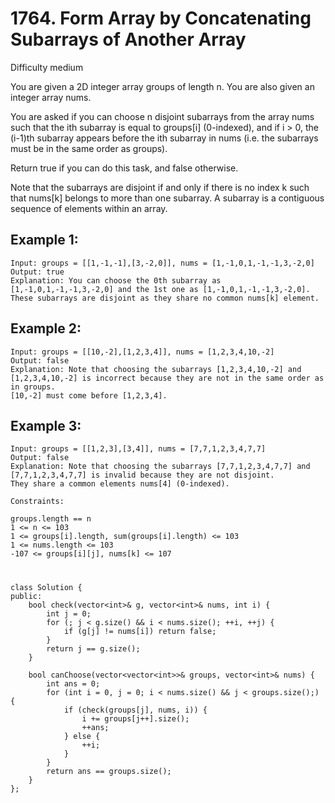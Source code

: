 # 1764. Form Array by Concatenating Subarrays of Another Array
Difficulty medium

You are given a 2D integer array groups of length n. You are also given an integer array nums.

You are asked if you can choose n disjoint subarrays from the array nums such that the ith subarray is equal to groups[i] (0-indexed), and if i > 0, the (i-1)th subarray appears before the ith subarray in nums (i.e. the subarrays must be in the same order as groups).

Return true if you can do this task, and false otherwise.

Note that the subarrays are disjoint if and only if there is no index k such that nums[k] belongs to more than one subarray. A subarray is a contiguous sequence of elements within an array.


## Example 1:
```
Input: groups = [[1,-1,-1],[3,-2,0]], nums = [1,-1,0,1,-1,-1,3,-2,0]
Output: true
Explanation: You can choose the 0th subarray as [1,-1,0,1,-1,-1,3,-2,0] and the 1st one as [1,-1,0,1,-1,-1,3,-2,0].
These subarrays are disjoint as they share no common nums[k] element.
```


## Example 2:
```
Input: groups = [[10,-2],[1,2,3,4]], nums = [1,2,3,4,10,-2]
Output: false
Explanation: Note that choosing the subarrays [1,2,3,4,10,-2] and [1,2,3,4,10,-2] is incorrect because they are not in the same order as in groups.
[10,-2] must come before [1,2,3,4].
```


## Example 3:
```
Input: groups = [[1,2,3],[3,4]], nums = [7,7,1,2,3,4,7,7]
Output: false
Explanation: Note that choosing the subarrays [7,7,1,2,3,4,7,7] and [7,7,1,2,3,4,7,7] is invalid because they are not disjoint.
They share a common elements nums[4] (0-indexed).
```


```
Constraints:

groups.length == n
1 <= n <= 103
1 <= groups[i].length, sum(groups[i].length) <= 103
1 <= nums.length <= 103
-107 <= groups[i][j], nums[k] <= 107
```


#
```
class Solution {
public:
    bool check(vector<int>& g, vector<int>& nums, int i) {
        int j = 0;
        for (; j < g.size() && i < nums.size(); ++i, ++j) {
            if (g[j] != nums[i]) return false;
        }
        return j == g.size();
    }

    bool canChoose(vector<vector<int>>& groups, vector<int>& nums) {
        int ans = 0;
        for (int i = 0, j = 0; i < nums.size() && j < groups.size();) {
            if (check(groups[j], nums, i)) {
                i += groups[j++].size();
                ++ans;
            } else {
                ++i;
            }
        }
        return ans == groups.size();
    }
};
```